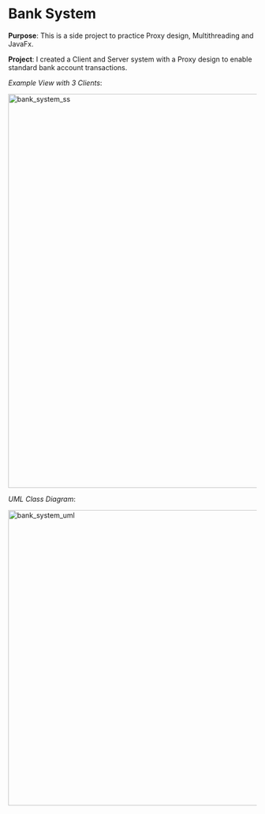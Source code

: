 # Bank System

**Purpose**: This is a side project to practice Proxy design, Multithreading and JavaFx.

**Project**: I created a Client and Server system with a Proxy design to enable standard bank account transactions.

*Example View with 3 Clients*:

<img width="800" alt="bank_system_ss" src="https://user-images.githubusercontent.com/31792170/204062228-573c1fb1-aa3f-4e17-b4cb-c46d769c0ef3.png">

*UML Class Diagram*:

<img width="600" alt="bank_system_uml" src="https://user-images.githubusercontent.com/31792170/204062245-866067e4-ab97-4f5b-ac4c-d4734d7eaebb.png">
